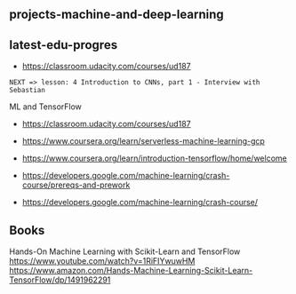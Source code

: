 ## projects-machine-and-deep-learning


## latest-edu-progres

* https://classroom.udacity.com/courses/ud187

`NEXT => lesson: 4 Introduction to CNNs, part 1 - Interview with Sebastian`

ML and TensorFlow
* https://classroom.udacity.com/courses/ud187
* https://www.coursera.org/learn/serverless-machine-learning-gcp
* https://www.coursera.org/learn/introduction-tensorflow/home/welcome 

* https://developers.google.com/machine-learning/crash-course/prereqs-and-prework 
* https://developers.google.com/machine-learning/crash-course/

## Books
Hands-On Machine Learning with Scikit-Learn and TensorFlow
https://www.youtube.com/watch?v=1RiFIYwuwHM
https://www.amazon.com/Hands-Machine-Learning-Scikit-Learn-TensorFlow/dp/1491962291 
